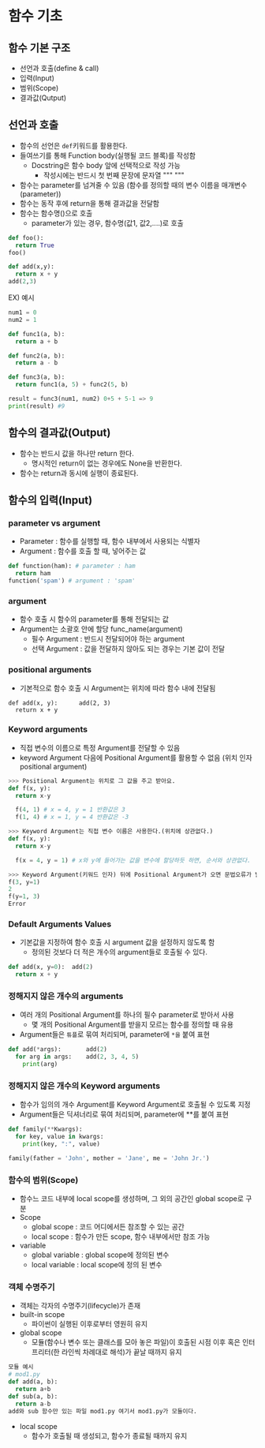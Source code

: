 # 함수 기초

## 함수 기본 구조
- 선언과 호출(define & call)
- 입력(Input)
- 범위(Scope)
- 결과값(Qutput)

## 선언과 호출
- 함수의 선언은 `def`키워드를 활용한다.
- 들여쓰기를 통해 Function body(실행될 코드 블록)를 작성함
  - Docstring은 함수 body 앞에 선택적으로 작성 가능
    - 작성시에는 반드시 첫 번째 문장에 문자열 """ """
- 함수는 parameter를 넘겨줄 수 있음 (함수를 정의할 때의 변수 이름을 매개변수(parameter))
- 함수는 동작 후에 return을 통해 결과값을 전달함
- 함수는 함수명()으로 호출
  - parameter가 있는 경우, 함수명(값1, 값2,....)로 호출
```python
def foo():
  return True
foo()

def add(x,y):
  return x + y
add(2,3)
```
EX) 예시
```python
num1 = 0
num2 = 1

def func1(a, b):
  return a + b

def func2(a, b):
  return a - b

def func3(a, b):
  return func1(a, 5) + func2(5, b)

result = func3(num1, num2) 0+5 + 5-1 => 9
print(result) #9
```

## 함수의 결과값(Output)
- 함수는 반드시 값을 하나만 return 한다.
  - 명시적인 return이 없는 경우에도 None을 반환한다.
- 함수는 return과 동시에 실행이 종료된다.

## 함수의 입력(Input)

### parameter vs argument

- Parameter : 함수를 실행할 때, 함수 내부에서 사용되는 식별자
- Argument : 함수를 호출 할 때, 넣어주는 값
```python
def function(ham): # parameter : ham
  return ham
function('spam') # argument : 'spam'
```

### argument
- 함수 호출 시 함수의 parameter를 통해 전달되는 값
- Argument는 소괄호 안에 할당 func_name(argument)
  - 필수 Argument : 반드시 전달되어야 하는 argument
  - 선택 Argument : 값을 전달하지 않아도 되는 경우는 기본 값이 전달

### positional arguments

- 기본적으로 함수 호출 시 Argument는 위치에 따라 함수 내에 전달됨
```
def add(x, y):      add(2, 3)
  return x + y
```

### Keyword arguments
- 직접 변수의 이름으로 특정 Argument를 전달할 수 있음
- keyword Argument 다음에 Positional Argument를 활용할 수 없음 (위치 인자 positional argument)
```python
>>> Positional Argument는 위치로 그 값을 주고 받아요.
def f(x, y):
  return x-y

  f(4, 1) # x = 4, y = 1 반환값은 3
  f(1, 4) # x = 1, y = 4 반환값은 -3

>>> Keyword Argument는 직접 변수 이름은 사용한다.(위치에 상관없다.)
def f(x, y):
  return x-y

  f(x = 4, y = 1) # x와 y에 들어가는 값을 변수에 할당하듯 하면, 순서와 상관없다.

>>> Keyword Argument(키워드 인자) 뒤에 Positional Argument가 오면 문법오류가 발생!
f(3, y=1)
2
f(y=1, 3)
Error
```

### Default Arguments Values

- 기본값을 지정하여 함수 호출 시 argument 값을 설정하지 않도록 함
  - 정의된 것보다 더 적은 개수의 argument들로 호출될 수 있다.
```python
def add(x, y=0):  add(2)
  return x + y
```

### 정해지지 않은 개수의 arguments

- 여러 개의 Positional Argument를 하나의 필수 parameter로 받아서 사용
  - 몇 개의 Positional Argument를 받을지 모르는 함수를 정의할 때 유용
- Argument들은 `튜플`로 묶여 처리되며, parameter에 `*을` 붙여 표현
```python
def add(*args):       add(2)
  for arg in args:    add(2, 3, 4, 5)
    print(arg)
```

### 정해지지 않은 개수의 Keyword arguments

- 함수가 임의의 개수 Argument를 Keyword Argument로 호출될 수 있도록 지정
- Argument들은 딕셔너리로 묶여 처리되며, parameter에 **를 붙여 표현
```python
def family(**Kwargs):
  for key, value in kwargs:
    print(key, ":", value)

family(father = 'John', mother = 'Jane', me = 'John Jr.')
```

### 함수의 범위(Scope)

- 함수느 코드 내부에 local scope를 생성하며, 그 외의 공간인 global scope로 구분
- Scope
  - global scope : 코드 어디에서든 참조할 수 있는 공간
  - local scope : 함수가 만든 scope, 함수 내부에서만 참조 가능
- variable
  - global variable : global scope에 정의된 변수
  - local variable : local scope에 정의 된 변수

### 객체 수명주기

- 객체는 각자의 수명주기(lifecycle)가 존재
- built-in scope
  - 파이썬이 실행된 이후로부터 영원히 유지
- global scope
  - 모듈(함수나 변수 또는 클래스를 모아 놓은 파일)이 호출된 시점 이후 혹은 인터프리터(한 라인씩 차례대로 해석)가 끝날 때까지 유지
```python
모듈 예시
# mod1.py
def add(a, b):
  return a+b
def sub(a, b):
  return a-b
add와 sub 함수만 있는 파일 mod1.py 여기서 mod1.py가 모듈이다.
```
- local scope
  - 함수가 호출될 때 생성되고, 함수가 종료될 때까지 유지